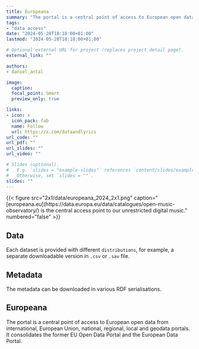```yaml
---
title: Europeana
summary: "The portal is a central point of access to European open data from international, European Union, national, regional, local and geodata portals."
tags:
- "data access"
date: "2024-05-28T18:18:00+01:00"
lastmod: "2024-05-28T18:18:00+01:00"

# Optional external URL for project (replaces project detail page).
external_link: ""

authors:
- daniel_antal

image:
  caption: 
  focal_point: Smart
  preview_only: true

links:
- icon: x
  icon_pack: fab
  name: Follow
  url: https://x.com/dataandlyrics
url_code: ""
url_pdf: ""
url_slides: ""
url_video: ""

# Slides (optional).
#   E.g. `slides = "example-slides"` references `content/slides/example-slides.md`.
#   Otherwise, set `slides = ""`.
slides: ""
---
```

<td style="text-align: center;">{{< figure src="2x1/data/europeana_2024_2x1.png" caption="[europeana.eu](https://data.europa.eu/data/catalogues/open-music-observatory/) is the central access point to our unrestricted digital music." numbered="false" >}}</td>

## Data

Each dataset is provided with different `distributions`, for example, a separate downloadable version in `.csv` or `.sav` file.

## Metadata 

The metadata can be downloaded in various RDF serialisations.

## Europeana

The portal is a central point of access to European open data from international, European Union, national, regional, local and geodata portals. It consolidates the former EU Open Data Portal and the European Data Portal.

